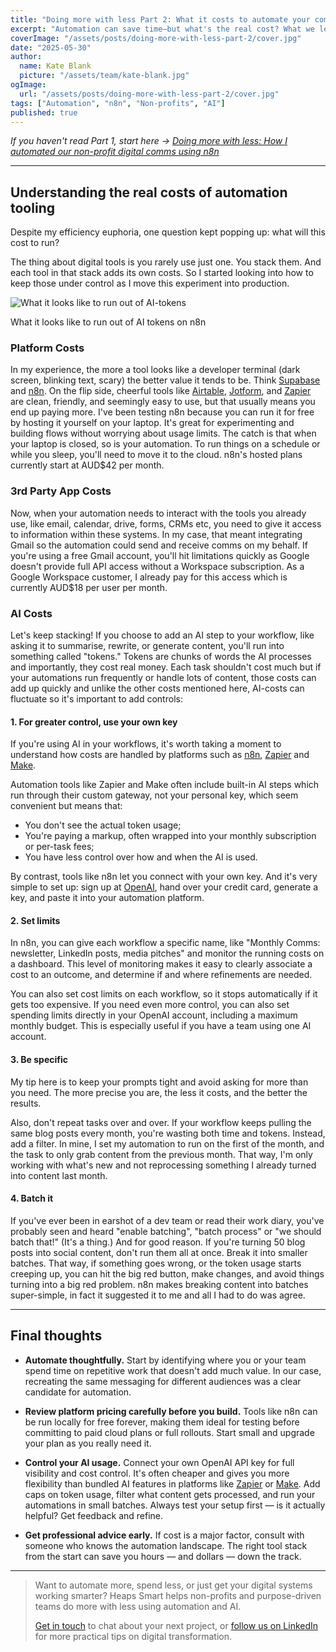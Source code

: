 ```yaml
---
title: "Doing more with less Part 2: What it costs to automate your comms with n8n"
excerpt: "Automation can save time—but what's the real cost? What we learned running n8n with AI, Gmail and Google Workspace for our non-profit communications."
coverImage: "/assets/posts/doing-more-with-less-part-2/cover.jpg"
date: "2025-05-30"
author:
  name: Kate Blank
  picture: "/assets/team/kate-blank.jpg"
ogImage:
  url: "/assets/posts/doing-more-with-less-part-2/cover.jpg"
tags: ["Automation", "n8n", "Non-profits", "AI"]
published: true
---
```


*If you haven't read Part 1, start here → [Doing more with less: How I automated our non-profit digital comms using n8n](https://heaps-smart.com/posts/doing-more-with-less/)*

---

## Understanding the real costs of automation tooling

Despite my efficiency euphoria, one question kept popping up: what will this cost to run?

The thing about digital tools is you rarely use just one. You stack them. And each tool in that stack adds its own costs. So I started looking into how to keep those under control as I move this experiment into production.

![What it looks like to run out of AI-tokens](/assets/posts/doing-more-with-less-part-2/token-error.webp)<figcaption class="caption">What it looks like to run out of AI tokens on n8n</figcaption>

### Platform Costs

In my experience, the more a tool looks like a developer terminal (dark screen, blinking text, scary) the better value it tends to be. Think [Supabase](https://supabase.com/) and [n8n](https://n8n.io/). On the flip side, cheerful tools like [Airtable](https://www.airtable.com/), [Jotform](https://www.jotform.com/), and [Zapier](https://zapier.com/) are clean, friendly, and seemingly easy to use, but that usually means you end up paying more. I've been testing n8n because you can run it for free by hosting it yourself on your laptop. It's great for experimenting and building flows without worrying about usage limits. The catch is that when your laptop is closed, so is your automation. To run things on a schedule or while you sleep, you'll need to move it to the cloud. n8n's hosted plans currently start at AUD$42 per month.

### 3rd Party App Costs

Now, when your automation needs to interact with the tools you already use, like email, calendar, drive, forms, CRMs etc, you need to give it access to information within these systems. In my case, that meant integrating Gmail so the automation could send and receive comms on my behalf. If you're using a free Gmail account, you'll hit limitations quickly as Google doesn't provide full API access without a Workspace subscription. As a Google Workspace customer, I already pay for this access which is currently AUD$18 per user per month.

### AI Costs

Let's keep stacking! If you choose to add an AI step to your workflow, like asking it to summarise, rewrite, or generate content, you'll run into something called "tokens." Tokens are chunks of words the AI processes and importantly, they cost real money. Each task shouldn't cost much but if your automations run frequently or handle lots of content, those costs can add up quickly and unlike the other costs mentioned here, AI-costs can fluctuate so it's important to add controls:

#### 1. For greater control, use your own key

<div class="tip-body">

If you're using AI in your workflows, it's worth taking a moment to understand how costs are handled by platforms such as [n8n](https://n8n.io/), [Zapier](https://zapier.com/) and [Make](https://www.make.com/).

Automation tools like Zapier and Make often include built-in AI steps which run through their custom gateway, not your personal key, which seem convenient but means that:

- You don't see the actual token usage;
- You're paying a markup, often wrapped into your monthly subscription or per-task fees;
- You have less control over how and when the AI is used.

By contrast, tools like n8n let you connect with your own key. And it's very simple to set up: sign up at [OpenAI](https://openai.com/), hand over your credit card, generate a key, and paste it into your automation platform.

</div>

#### 2. Set limits

<div class="tip-body">

In n8n, you can give each workflow a specific name, like "Monthly Comms: newsletter, LinkedIn posts, media pitches" and monitor the running costs on a dashboard. This level of monitoring makes it easy to clearly associate a cost to an outcome, and determine if and where refinements are needed. 

You can also set cost limits on each workflow, so it stops automatically if it gets too expensive. If you need even more control, you can also set spending limits directly in your OpenAI account, including a maximum monthly budget. This is especially useful if you have a team using one AI account. 

</div>

#### 3. Be specific

<div class="tip-body">

My tip here is to keep your prompts tight and avoid asking for more than you need. The more precise you are, the less it costs, and the better the results.

Also, don't repeat tasks over and over. If your workflow keeps pulling the same blog posts every month, you're wasting both time and tokens. Instead, add a filter. In mine, I set my automation to run on the first of the month, and the task to only grab content from the previous month. That way, I'm only working with what's new and not reprocessing something I already turned into content last month.

</div>

#### 4. Batch it

<div class="tip-body">

If you've ever been in earshot of a dev team or read their work diary, you've probably seen and heard "enable batching", "batch process" or "we should batch that!" (It's a thing.) And for good reason. If you're turning 50 blog posts into social content, don't run them all at once. Break it into smaller batches. That way, if something goes wrong, or the token usage starts creeping up, you can hit the big red button, make changes, and avoid things turning into a big red problem. n8n makes breaking content into batches super-simple, in fact it suggested it to me and all I had to do was agree.

</div>

---

## Final thoughts

- **Automate thoughtfully.** Start by identifying where you or your team spend time on repetitive work that doesn't add much value. In our case, recreating the same messaging for different audiences was a clear candidate for automation.

- **Review platform pricing carefully before you build.** Tools like n8n can be run locally for free forever, making them ideal for testing before committing to paid cloud plans or full rollouts. Start small and upgrade your plan as you really need it.

- **Control your AI usage.** Connect your own OpenAI API key for full visibility and cost control. It's often cheaper and gives you more flexibility than bundled AI features in platforms like [Zapier](https://zapier.com/) or [Make](https://www.make.com/). Add caps on token usage, filter what content gets processed, and run your automations in small batches. Always test your setup first — is it actually helpful? Get feedback and refine.

- **Get professional advice early.** If cost is a major factor, consult with someone who knows the automation landscape. The right tool stack from the start can save you hours — and dollars — down the track.

---

> Want to automate more, spend less, or just get your digital systems working smarter? Heaps Smart helps non-profits and purpose-driven teams do more with less using automation and AI.
>
> [Get in touch](https://heaps-smart.com/contact) to chat about your next project, or [follow us on LinkedIn](https://www.linkedin.com/company/heaps-smart/)  for more practical tips on digital transformation.
